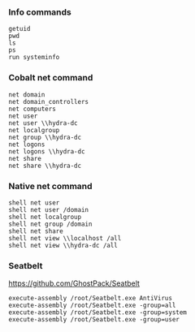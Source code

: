 ### Info commands
```
getuid
pwd
ls
ps
run systeminfo
```

### Cobalt net command
```
net domain
net domain_controllers
net computers
net user
net user \\hydra-dc
net localgroup
net group \\hydra-dc
net logons
net logons \\hydra-dc
net share
net share \\hydra-dc
```

### Native net command
```
shell net user
shell net user /domain
shell net localgroup
shell net group /domain
shell net share
shell net view \\localhost /all
shell net view \\hydra-dc /all
```

### Seatbelt
https://github.com/GhostPack/Seatbelt
```
execute-assembly /root/Seatbelt.exe AntiVirus
execute-assembly /root/Seatbelt.exe -group=all
execute-assembly /root/Seatbelt.exe -group=system
execute-assembly /root/Seatbelt.exe -group=user
```
